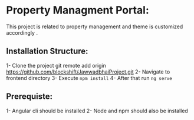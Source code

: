 # Property Managment Portal:

This project is related to property management and theme is customized accordingly . 

## Installation Structure:

1- Clone the project git remote add origin https://github.com/blockshift/JawwadbhaiProject.git
2- Navigate to frontend directory
3- Execute `npm install`
4- After that run `ng serve`

## Prerequiste:

1- Angular cli should be installed
2- Node and npm should also be installed
